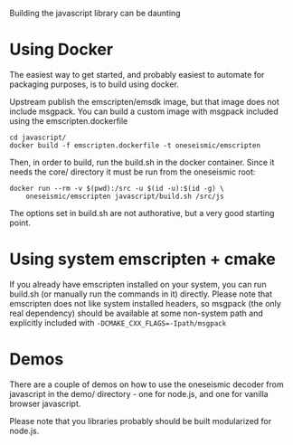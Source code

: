 Building the javascript library can be daunting

# Using Docker
The easiest way to get started, and probably easiest to automate for packaging
purposes, is to build using docker.

Upstream publish the emscripten/emsdk image, but that image does not include
msgpack. You can build a custom image with msgpack included using the
emscripten.dockerfile

    cd javascript/
    docker build -f emscripten.dockerfile -t oneseismic/emscripten

Then, in order to build, run the build.sh in the docker container. Since it
needs the core/ directory it must be run from the oneseismic root:

    docker run --rm -v $(pwd):/src -u $(id -u):$(id -g) \
        oneseismic/emscripten javascript/build.sh /src/js

The options set in build.sh are not authorative, but a very good starting
point.

# Using system emscripten + cmake
If you already have emscripten installed on your system, you can run build.sh
(or manually run the commands in it) directly. Please note that emscripten does
not like system installed headers, so msgpack (the only real dependency) should
be available at some non-system path and explicitly included with
`-DCMAKE_CXX_FLAGS=-Ipath/msgpack`

# Demos
There are a couple of demos on how to use the oneseismic decoder from
javascript in the demo/ directory - one for node.js, and one for vanilla
browser javascript.

Please note that you libraries probably should be built modularized for
node.js.
